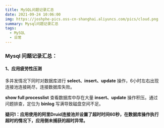```yaml
---
title: MySQL问题记录汇总
date: 2021-09-24 10:06:00
img: https://joshphe-pics.oss-cn-shanghai.aliyuncs.com/pics/cloud.png  #设置本地图片
summary: Mysql问题记录汇总
tags:
  - MySQL
  - 日常
---
```


### Mysql 问题记录汇总：

#### 1、应用疲劳性压测

多并发情况下同时对数据库进行 **select、insert、update** 操作，6小时左右出现连接池连接耗尽，连接数据库失败。

**show full processlist** 查看数据库中存在大量 **insert、update** 操作积压。通过问题排查，定位为 **binlog** 写满导致磁盘空间不足。

**疑问1：应用使用的阿里Druid连接池并设置了超时时间60秒，在数据库操作执行超时的情况下，应用侧未捕获的超时异常。**

